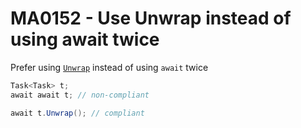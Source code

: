 # MA0152 - Use Unwrap instead of using await twice

Prefer using [`Unwrap`](https://learn.microsoft.com/en-us/dotnet/api/system.threading.tasks.taskextensions.unwrap?view=net-8.0&WT.mc_id=DT-MVP-5003978) instead of using `await` twice

````c#
Task<Task> t;
await await t; // non-compliant

await t.Unwrap(); // compliant
````
